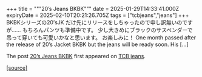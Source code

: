 +++
title = """20’s Jeans BKBK"""
date = 2025-01-29T14:33:41.000Z
expiryDate = 2025-02-10T20:21:26.705Z
tags = ["tcbjeans","jeans"]
+++
BKBKシリーズの20’sJK だけ先にリリースをしちゃったので申し訳無いのですが…… もちろんパンツも準備中です。 少し大きめにブラックのサスペンダーで吊って穿いても可愛いかなと思います。 お楽しみに！ One month passed after the release of 20’s Jacket BKBK but the jeans will be ready soon. His \[…\]

The post [20’s Jeans BKBK](http://tcbjeans.com/2025/01/29/51035) first appeared on [TCB jeans](http://tcbjeans.com).

[[source]](http://tcbjeans.com/2025/01/29/51035)
